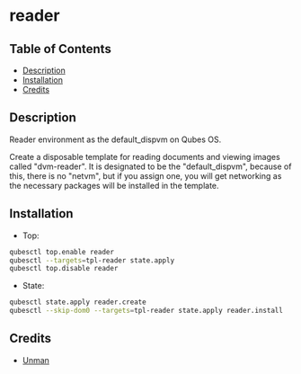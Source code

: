 # reader

## Table of Contents

* [Description](#description)
* [Installation](#installation)
* [Credits](#credits)

## Description

Reader environment as the default_dispvm on Qubes OS.

Create a disposable template for reading documents and viewing images called
"dvm-reader". It is designated to be the "default_dispvm", because of this,
there is no "netvm", but if you assign one, you will get networking as the
necessary packages will be installed in the template.

## Installation

- Top:
```sh
qubesctl top.enable reader
qubesctl --targets=tpl-reader state.apply
qubesctl top.disable reader
```

- State:
```sh
qubesctl state.apply reader.create
qubesctl --skip-dom0 --targets=tpl-reader state.apply reader.install
```

## Credits

- [Unman](https://github.com/unman/shaker/tree/main/reader)
